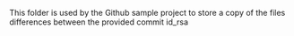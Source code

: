 This folder is used by the Github sample project to store a copy of the files differences between the provided commit id_rsa
